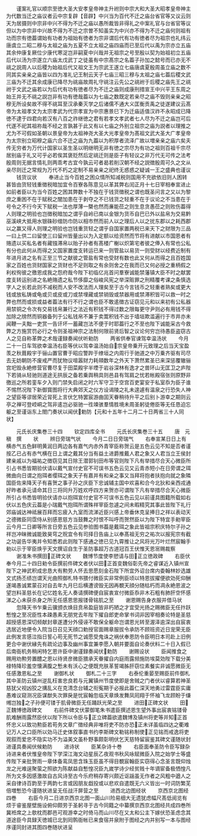 <!-- { "loadSidebar": true } -->
　　谨案礼官以顺宗至徳大圣大安孝皇帝神主升祔则中宗大和大圣大昭孝皇帝神主为代数当迁之庙议者云中宗复辟【音辟】中兴当为百代不迁之庙台省官等又议云则天为居摄则中宗非中兴不得为不迁之庙以愚所裁皆非得礼之中案礼官与台省官等议但以为中宗非中兴故不得为不迁之宗曽不知虽实为中兴亦不得为不迁之庙何则祖有功而宗有徳葢谓始有功者为祖始有徳者为宗非谓后代有功有徳者尽为祖宗也礼纬云唐虞立二昭二穆与太祖之庙为五夏不立太祖之庙四庙而已至后代以禹为宗亦立五庙其余仲康复厥位少康代寒浞岂非嗣夏中兴哉并无祖宗之号至殷以契为始祖初立五庙后代以汤为宗遂立六庙太戊武丁之徒虽有中宗髙宗之名葢子孙加之懿号而已亦无不祧之説周人以后稷为始祖后代又祖文王为宗武王遂立七庙唐虞夏殷周虽立庙之数不同其实亲亲之庙皆以四为准礼记王制云天子七庙三昭三穆与太祖之庙七葢后稷文武三庙为不迁其余成康已降尽为祧庙故周礼守祧注云先公之祧祔于后稷之庙先王之祧祔于文武之庙若以为后代有功有徳者尽为不迁之庙则成康刑措宣王中兴平王东周之始王并无不祧之説岂非有功有徳哉葢以为七庙之数既定若亲尽之庙不毁则亲亲之昭穆无所设矣故不得不祧耳至汉承秦灭学之后诸儒不通大义匡衡贡禹之徒遂建议云髙帝为太祖孝文为太宗孝武为代宗孝宣为中宗惠景巳下为迁庙适值汉祚不永昭成已降徳不逮于四君向若汉有八百之祚继徳之君有若孝文孝武者七人尽为不迁之庙岂可后代遂不祀其祖祢哉不经之言孰甚于此又有以七庙之外别立祖宗之庙为説者以理推之尤为不可假如圣朝以景皇帝为太祖神尧大圣大光孝皇帝为髙祖文武大圣大广孝皇帝为太宗别立昭穆之庙六合不迁之庙为九葢以为积厚者流泽广故以増亲亲之庙六矣夫传无穷者为万代计国家以圣生圣以明继明无非有徳之宗尽为有功之祖则百祖千宗尽居别庙于礼又可乎必若俟其褒贬然后定祧迁则是臣子有轻议之非万代无可传之法考殷周则无据言情礼则两乖考古宜今孰云可者曷若削汉朝不经之説徴殷周可久之文从亲尽则迁之常规为万代不朽之定制不易亲亲之祀终无惑惑之疑诚一王之盛典也谨议
　　钱货议状
　　奉进止当今百姓之困众情所知减税则国用不充欲依旧则人困转甚皆由货轻钱重徴税暗加宜令百寮各陈意见以革其弊右闰正月十七日宰相奉宣进止如前者臣以为当今百姓之困其弊数十不独在于钱货徴税之谓也既圣问言之又以为黎庶之重困不在于赋税之闇加患在于剥夺之不已钱货之轻重不在于议论之不当患在于号令之不行今天下赋税一法也厚薄一槩也然而亷能莅之则生息贪愚莅之则败伤葢得人则理之明验也岂徴税暗加之谓乎自岭已南以金银为货币自巴已外以盐帛为交易黔巫溪峡大抵用水银硃砂缯防巾防以相市然而前人以之理后人以之扰东郡以之耗西郡以之赢又得人则理之明验也岂钱重货轻之谓乎自国家置两税已来天下之财限为三品一曰上供二曰留使三曰留州皆量出以为入定额以给资然而节将有进献以市国恩者有赂遗以买私名者有藏镪滞帛以贻子孙者有髙楼广榭以炽第宅者彼之俸入有常也公私有分也此何从而得之又国家置度支转运已来一则管盐以易货一则受财以经费近制有年进月进之名有正至三节之献彼之管盐有常也受财有数也此又何从而得之且百姓国家之百姓也货财国家之货财也不足则取之有余则舍之在我而已又何必授之重柄假之利权徇彼之徼恩成我之怨府哉今陛下初临亿兆首问羣寮诚能禁藩镇大臣不时之献罢度支转运别进之名絶赂遗之私节侈靡之俗峻风宪之举深赃罪之刑精覆考课之条慎选字人之长若此则不减税而人安不改法而人理矣至于古今言钱币之轻重者熟矣或更大钱或放私铸或龟或贝或皮或刀或禁埋藏或禁销毁或禁器用或禁滞积皆可以救一时之弊也然而或损或益者葢法有行不行之谓也臣不敢逺徴古证窃见元和以来初有公私器用禁铜之令次有交易钱帛兼行之法近有积钱不得过数之限每更守尹则必有用钱不得加除之牓然而铜器备列于公私钱帛不兼于卖鬻积钱不出于墙垣欺滥遍行于市井亦未闻鞭一夫黜一吏赏一告讦坏一蓄藏岂法不便于时耶葢行之不至也陛下诚能采古今救弊之方施赏罚必行之令则圣祖神宗之法制何限前贤后智之议论何穷岂待愚臣盗窃古人之见自称革弊之术哉谨録奏闻伏听勑防
　　两省供奉官谏驾幸温汤状
　　今月二十一日车驾欲幸温汤右臣等伏以驾幸温汤始自宗皇帝乗开元致理之后当天宝盈羡之秋葺殿宇于骊山置官曹于昭应警跸于缭垣之内周行于驰道之中万乗齐驱有司尽去无妨朝防不废戒严而犹物议喧嚣财力耗顇数年之外天下萧然累圣已来深惩覆辙骊宫圯毁永絶修营官曹尽复于田菜殿宇半堙于岩谷深林有逸才之兽环山无匡卫之庐陛下若骑从轻驰则道途无拱辰之备若乗舆稍具则邑县有驾肩之忧若帐殿宿张则原野非徼巡之所若銮车夕入则门禁失启闭之时六军守卫于空宫百吏宴安于私室忝为臣子谁不惕然况陛下新御寳图将行大典郊天之仪方设谒陵之礼未遑遽有温泉之行恐失人神之望臣等谬居荣近冐死上言伏乞特罢宸游曲囬天眷稍待升平之后别卜游幸之期则云亭之禅可登崆峒之驾非逺岂必驱驰一徃竦骇羣情胜境未周圣躬徒倦臣等无任恳迫忘躯之至谨诣东上閤门奏状以闻伏勅防【元和十五年十二月二十日两省三十人同状】









　　元氏长庆集巻三十四
　　钦定四库全书
　　元氏长庆集巻三十五
　　唐　元稹　撰
　　状
　　辨日旁瑞气状
　　今月二日日旁瑞气
　　右奉宣某日日上有横赤气五色鲜明黄润日两边各有嘉气内赤外青宰臣称贺云是五色云见不知是否者谨按乙已占有赤气横在日上谓之戴其分当有益土进爵推戴人君之象又人君当立王侯封建亲戚以为福祐之徴窃见其日除王潜郭钊田布等官则陛下凡有举措尽合天心微臣所引占书悉皆期验伏请以戴气宣付史官不可误书五色云见又云青赤短小在日旁谓之珥微曲向日谓之抱珥者缨珥之象天子有嘉并有和亲之事又当拜将抱者扶抱向就之象隣国臣佐来降天子有喜贺之事子孙之庆臣下忠诚辅主国中欢喜和合今北狄和亲西戎通好昨者承元请命其日三将同升万姓欢呼四方来贺亦可谓陛下凡有举措尽合天心微臣所引占书悉皆明验伏请亦以抱珥宣付史官不可误书五色云见以前谨具图籍所载如右伏以五色庆云葢是小瑞戴气抱珥所谓殊祥宰臣忽遽之间未暇精究其事此皆陛下礼行郊庙诚达神祗展百拜而忘疲入九室而流涕近臣兴感上帝垂休克呈捧日之祥以表动天之德微臣同霑侍从别感恩慈方当鼓舞之时恨不叫呼而贺然臣以为陛下特宜手勑宰臣云今月二日卿等所言日旁五色云见参验图书葢是戴珥之象此皆祖宗积庆特尔子孙之祥岂冲昧微诚能致昊穹之贶宜令有司择日告庙上以奉髙祖无穷之祐次以报宪宗有截之功诞告华夷并令知悉若此则陛下感通之徳已见九霄推让之风将光万叶烂然宸翰手勑以示于宰臣焕乎天文撰诏自生于圣防事超万古道冠百王伏惟天恩宻赐裁察
　　谢准朱书撰田正碑文状
　　魏博节度使李愬请与田正立徳政碑
　　右臣伏奉今月二十四日勑令臣撰前件碑文者伏以田正首变魏俗彰先帝之睿谋近入镇州宣陛下之神武积成忠恳大有勲劳人怀去思愿刻金石陛下所宜外诏台席内委翰林妙选雄文式扬丕绩岂谓天光曲照御札特书猥付微臣实非常例臣顷以特恩拔擢便欲効死仰酬遂竭愚诚累蒙召对自去年九月巳后横遭谤毁无因再覩天顔分随枯朽而凋永絶恩波之望岂料圣慈长在记忆姓名无人奏请撰碑便自宸衷宣付微臣忝非木石粗有肺肝空怀感涕之心未获杀身之所无任感恩思报镂骨铭肌之至
　　谢恩赐告身衣服并借马状
　　忽降天书乍乗云骥颁衣焕目贲帛盈庭皆非朽陋之才宜受光扬之赐微臣无任抃跃慙惶之至况臣性本疎愚素无朋党去年陛下擢自郎吏命掌书词非因宰相奏论特是圣慈超授感恩深切频献封章遂遭分外侵诬不敢保全躯命岂谓恩光转至渥泽逾深出自宸衷选居近地便令入院当日召见天顔口勅授官面赐章服拔令承防不顾班资近日宠荣无臣此例发言感泣指日誓心苟无死节之诚愿受鬼诛之祸伏奉恩防令臣明日本司赴上旧例更合中谢伏縁先有疏论边事及幽州事宜兼李愿入朝并要面自论奏伏料二十日入假已后南衙机务稍闲特乞恩许臣中谢谨録奏闻伏勅防
　　谢赐设状
　　臣闻推食之赐用劝勲劳置醴之恩以待贤彦微臣猥承天眷擢自内庭雨露频施防埃莫効陛下载分美禄特降珍羞空懐满腹之慙未有沃心之便既充肤革誓竭胏肝窃位素餐实非诚愿微臣无任感激恩私之至
　　谢御札状
　　御札二十三字
　　右泰伦重晏至赐臣前件御札其中圣防云镇州逆乱枉害忠良若与元翼镇州节度使即是舍贼之门者伏以睿算若神圣慈犹父视凶狡之搆乱义在克清念台辅之衔寃期于必报此葢仁深天地勇过雷霆臣实庸愚难议窥测况臣谋猷失次罪戾是忧宸翰忽临天章焕发舞凤囘翔于怀袖飞龙顾盼于缣缃岂独之子孙便可镂于肌骨微臣无任踊跃光荣之至
　　进田正碑文状
　　田正魏博徳政碑文
　　右前件碑文伏蒙御笔朱书遣臣撰述恩生望外事出宸衷铭镂骨肌难酬雨露然臣伏以陛下所以令臣与正立碑葢欲遣魏博及镇州将吏等并知正首怀忠义以致功勲臣若苟务文章广徴经典非唯将吏不防亦恐正未详虽临四达之衢难记万人之口臣所以効马迁史体叙事直书约李斯碑文勒铭称制使正见铭而戒逸将吏观叙而爱忠不隐实功不为溢美文虽朴野事颇彰明伏乞天慈特留宸鉴其碑文谨随状封进谨具奏闻伏候勅防
　　进诗状
　　臣某杂诗十巻
　　右臣面奉圣防令臣写録杂诗进来者伏惟皇帝陛下学深江海文动星辰乙夜观书秋风咏赋微臣入院之始学士等盛传陛下亲批贺雨一章体备鸾凤思含珠玉臣虽不得目覩宸翰臣实窃得心念圣言既仰烛龙之光难逞聚萤之照欲为陈献益自慙惶况臣九嵗学诗少经贫贱十年谪宦备极恓惶凡所为文多因感激故自古风诗至古今乐府稍存寄兴颇近讴謡虽无作者之风粗中遒人之采自律诗百韵至于两韵七言或因朋友戱投或以悲欢自遣既无六义皆出一时词防繁芜倍増慙恐今谨随状进呈无任战汗屏营之至
　　进西北边图经状
　　京西京北图经四巻
　　右臣今月二日进京西京北图一面山川险易细大无遗犹虑幅尺髙低阅览有烦于睿鉴屋壁施设俯仰颇劳于圣躬寻于古今同籍之中纂撰京西京北图经共成四巻所冀袵席之上欹枕而郡邑可观游幸之时倚马而山川尽在又太和公主下嫁伏恐圣虑念其道途臣今具録天徳城已北到囘鹘衙帐已来食宿并泉附于图经之内并别写一本与图经序谨同封进其图四巻随状进呈
